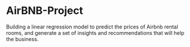 # AirBNB-Project
Building a linear regression model to predict the prices of Airbnb rental rooms, and generate a set of insights and recommendations that will help the business.
